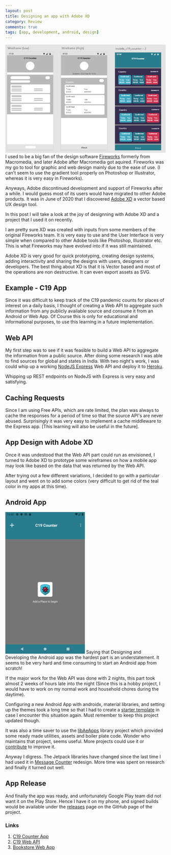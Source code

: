 ```yaml
---
layout: post
title: Designing an app with Adobe XD 
category: Review
comments: true
tags: [app, development, android, design]
---
```

![Designing an app with Adobe XD](/public/images/2020/11/app_design_xd.png)
I used to be a big fan of the design software [Fireworks](https://en.wikipedia.org/wiki/Adobe_Fireworks) formerly from Macromedia, and later Adobe after Macromedia got aquired. Fireworks was my go to tool for graphic and web design mainly due to the ease of use. (I can't seem to use the gradient tool properly on Photoshop or Illustrator, whereas it is very easy in Fireworks).

Anyways, Adobe discontinued development and support of Fireworks after a while. I would guess most of its users would have migrated to other Adobe products. It was in June of 2020 that I discovered [Adobe XD](https://adobe.com/xd) a vector based UX design tool.

In this post I will take a look at the joy of designning with Adobe XD and a project that I used it on recently.
<!-- more -->
I am pretty sure XD was created with inputs from some members of the original Fireworks team. It is very easy to use and the User Interface is very simple when compared to other Adobe tools like Photoshop, Illustrator etc. This is what Fireworks may have evolved into if it was still maintained.

Adobe XD is very good for quick prototyping, creating design systems, adding interactivity and sharing the designs with users, designers or developers. The best thing about XD is that it is Vector based and most of the operations are non destructive. It can even export assets as SVG.

## Example - C19 App
Since it was difficult to keep track of the C19 pandemic counts for places of interest on a daily basis, I thought of creating a Web API to aggregate such information from any publicly available source and consume it from an Android or Web App. Of Course this is only for educational and informational purposes, to use this learning in a future implementation.

## Web API
My first step was to see if it was feasible to build a Web API to aggregate the information from a public source. After doing some research I was able to find sources for global and states in India. With two night's work, I was could whip up a working [NodeJS Express](https://github.com/midhunhk/c19-web-api) Web API and deploy it to [Heroku](https://c19-web-api.herokuapp.com/).

Whipping up REST endpoints on NodeJS with Express is very easy and satisfying. 

## Caching Requests
Since I am using Free APIs, which are rate limited, the plan was always to cache the responses for a period of time so that the source API's are never abused. Surprisingly it was very easy to implement a cache middleware to the Express app. [This learning will also be useful in the future].

## App Design with Adobe XD
Once it was undestood that the Web API part could run as envisioned, I turned to Adobe XD to prototype some wireframes on how a mobile app may look like based on the data that was returned by the Web API. 

After trying out a few different variations, I decided to go with a particular layout and went on to add some colors (very difficult to get rid of the teal color in my apps at this time).

## Android App
<img src="/public/images/2020/11/app_home_screen.png" alt="Android App" width="250px"/>
Saying that Designing and Developing the Android app was the hardest part is an understatement. It seems to be very hard and time consuming to start an Android app from scratch!

If the major work for the Web API was done with 2 nights, this part took almost 2 weeks of hours late into the night (Since this is a hobby project, I would have to work on my normal work and household chores during the daytime). 

Configuring a new Android App with androidx, material libraries, and setting up the themes took a long tme so that I had to create a [starter template](https://github.com/ae-app-labs/android-starter-project) in case I encounter this situation again. Must remember to keep this project updated though.

It was also a time saver to use the [libAeApps](https://github.com/midhunhk/lib-aeapps) library project which provided some ready made utilities, assets and boiler plate code. Wonder who maintains that project, seems useful. More projects could use it or [contribute](https://github.com/midhunhk/lib-aeapps/blob/master/.github/CONTRIBUTING.md) to improve it.

Anyway I digress. The Jetpack libraries have changed since the last time I had used it in [Message Counter](https://github.com/midhunhk/message-counter) redesign. More time was spent on research and finally it turned out well.

## App Release
And finally the app was ready, and unfortunately Google Play team did not want it on the Play Store. 
Hence I have it on my phone, and signed builds would be available under the [releases](https://github.com/midhunhk/c19-counter-app/releases) page on the GitHub page of the project.

### Links
1. [C19 Counter App](https://github.com/midhunhk/c19-counter-app)
2. [C19 Web API](https://github.com/midhunhk/c19-web-api)
3. [Bookstore Web App](https://midhunhk.github.io/dev/2020/08/20/reactjs-book-store-app/)